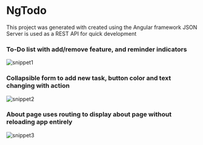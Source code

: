 # NgTodo

This project was generated with created using the Angular framework
JSON Server is used as a REST API for quick development

### To-Do list with add/remove feature, and reminder indicators
![snippet1](https://user-images.githubusercontent.com/37157778/155442935-0f52877c-d8d5-415e-928f-76e81602251b.png)

### Collapsible form to add new task, button color and text changing with action
![snippet2](https://user-images.githubusercontent.com/37157778/155442943-0ac33533-b0f7-4123-8477-d081671a5600.png)

### About page uses routing to display about page without reloading app entirely
![snippet3](https://user-images.githubusercontent.com/37157778/155442954-f888744a-5f9d-4628-8bb1-0acc75ca9649.png)
